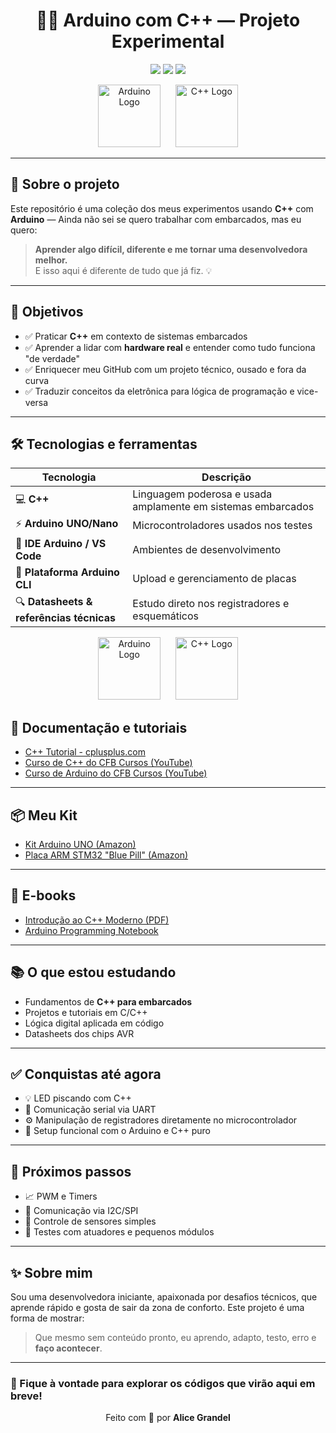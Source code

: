 <h1 align="center">🧬🚀 Arduino com C++ — Projeto Experimental</h1>

<p align="center">
  <img src="https://img.shields.io/badge/C++💻-Low%20Level-blue?style=flat-square" />
  <img src="https://img.shields.io/badge/Arduino⚡-Hardware-blue?style=flat-square" />
  <img src="https://img.shields.io/badge/Autodidata📚-Em%20progresso-green?style=flat-square" />
</p>

<p align="center">
  <img src="https://upload.wikimedia.org/wikipedia/commons/8/87/Arduino_Logo.svg" height="100" alt="Arduino Logo"/>
  &nbsp;&nbsp;&nbsp;&nbsp;
  <img src="https://upload.wikimedia.org/wikipedia/commons/1/18/ISO_C%2B%2B_Logo.svg" height="100" alt="C++ Logo"/>
</p>

---

## 🌟 Sobre o projeto

Este repositório é uma coleção dos meus experimentos usando **C++** com **Arduino** — Ainda não sei se quero trabalhar com embarcados, mas eu quero:

> **Aprender algo difícil, diferente e me tornar uma desenvolvedora melhor.**  
> E isso aqui é diferente de tudo que já fiz. 💡

---

## 🎯 Objetivos

- ✅ Praticar **C++** em contexto de sistemas embarcados
- ✅ Aprender a lidar com **hardware real** e entender como tudo funciona "de verdade"
- ✅ Enriquecer meu GitHub com um projeto técnico, ousado e fora da curva
- ✅ Traduzir conceitos da eletrônica para lógica de programação e vice-versa

---

## 🛠️ Tecnologias e ferramentas

| Tecnologia | Descrição |
|------------|-----------|
| 💻 **C++** | Linguagem poderosa e usada amplamente em sistemas embarcados |
| ⚡ **Arduino UNO/Nano** | Microcontroladores usados nos testes |
| 🧠 **IDE Arduino / VS Code** | Ambientes de desenvolvimento |
| 🔧 **Plataforma Arduino CLI** | Upload e gerenciamento de placas |
| 🔍 **Datasheets & referências técnicas** | Estudo direto nos registradores e esquemáticos |

<p align="center">
  <img src="https://upload.wikimedia.org/wikipedia/commons/8/87/Arduino_Logo.svg" height="100" alt="Arduino Logo"/>
  &nbsp;&nbsp;&nbsp;&nbsp;
  <img src="https://upload.wikimedia.org/wikipedia/commons/1/18/ISO_C%2B%2B_Logo.svg" height="100" alt="C++ Logo"/>
</p>


## 📘 Documentação e tutoriais

- [C++ Tutorial - cplusplus.com](https://cplusplus.com/doc/tutorial/)
- [Curso de C++ do CFB Cursos (YouTube)](https://www.youtube.com/watch?v=nUQKr-ey86Y&list=PLx4x_zx8csUjczg1qPHavU1vw1IkBcm40)
- [Curso de Arduino do CFB Cursos (YouTube)](https://www.youtube.com/watch?v=Vuof27YELEI&list=PLx4x_zx8csUgWBTvA-fluHV970SzDJRBw)

---

## 📦 Meu Kit

- [Kit Arduino UNO (Amazon)](https://www.amazon.com.br/dp/B0DB8XP6RS?ref=ppx_yo2ov_dt_b_fed_asin_title)
- [Placa ARM STM32 "Blue Pill" (Amazon)](https://www.amazon.com.br/dp/B0C3SMXP8H?ref=ppx_yo2ov_dt_b_fed_asin_title)

---

## 📗 E-books

- [Introdução ao C++ Moderno (PDF)](https://isocpp.org/files/papers/CppCoreGuidelines.pdf)
- [Arduino Programming Notebook](https://playground.arduino.cc/Main/ArduinoNotebook/)

---

## 📚 O que estou estudando

- Fundamentos de **C++ para embarcados**
- Projetos e tutoriais em C/C++
- Lógica digital aplicada em código
- Datasheets dos chips AVR

---

## ✅ Conquistas até agora

- 💡 LED piscando com C++
- 🔌 Comunicação serial via UART
- ⚙️ Manipulação de registradores diretamente no microcontrolador
- 🔧 Setup funcional com o Arduino e C++ puro

---

## 🔮 Próximos passos

- 📈 PWM e Timers
- 📡 Comunicação via I2C/SPI
- 🧠 Controle de sensores simples
- 🧪 Testes com atuadores e pequenos módulos

---

## ✨ Sobre mim

Sou uma desenvolvedora iniciante, apaixonada por desafios técnicos, que aprende rápido e gosta de sair da zona de conforto. Este projeto é uma forma de mostrar:

> Que mesmo sem conteúdo pronto, eu aprendo, adapto, testo, erro e **faço acontecer**.

---

### 💬 Fique à vontade para explorar os códigos que virão aqui em breve!

<p align="center">
  Feito com 💜 por <strong>Alice Grandel</strong>
</p>
